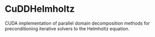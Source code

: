 # CuDDHelmholtz
CUDA implementation of parallel domain decomposition methods for preconditioning iterative solvers to the Helmholtz equation.

